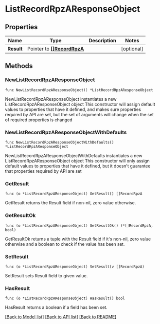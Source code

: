# ListRecordRpzAResponseObject

## Properties

Name | Type | Description | Notes
------------ | ------------- | ------------- | -------------
**Result** | Pointer to [**[]RecordRpzA**](RecordRpzA.md) |  | [optional] 

## Methods

### NewListRecordRpzAResponseObject

`func NewListRecordRpzAResponseObject() *ListRecordRpzAResponseObject`

NewListRecordRpzAResponseObject instantiates a new ListRecordRpzAResponseObject object
This constructor will assign default values to properties that have it defined,
and makes sure properties required by API are set, but the set of arguments
will change when the set of required properties is changed

### NewListRecordRpzAResponseObjectWithDefaults

`func NewListRecordRpzAResponseObjectWithDefaults() *ListRecordRpzAResponseObject`

NewListRecordRpzAResponseObjectWithDefaults instantiates a new ListRecordRpzAResponseObject object
This constructor will only assign default values to properties that have it defined,
but it doesn't guarantee that properties required by API are set

### GetResult

`func (o *ListRecordRpzAResponseObject) GetResult() []RecordRpzA`

GetResult returns the Result field if non-nil, zero value otherwise.

### GetResultOk

`func (o *ListRecordRpzAResponseObject) GetResultOk() (*[]RecordRpzA, bool)`

GetResultOk returns a tuple with the Result field if it's non-nil, zero value otherwise
and a boolean to check if the value has been set.

### SetResult

`func (o *ListRecordRpzAResponseObject) SetResult(v []RecordRpzA)`

SetResult sets Result field to given value.

### HasResult

`func (o *ListRecordRpzAResponseObject) HasResult() bool`

HasResult returns a boolean if a field has been set.


[[Back to Model list]](../README.md#documentation-for-models) [[Back to API list]](../README.md#documentation-for-api-endpoints) [[Back to README]](../README.md)


